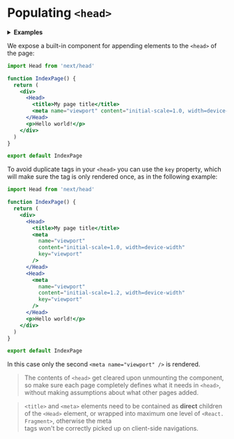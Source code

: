 # Populating `<head>`

<details>
  <summary><b>Examples</b></summary>
  <ul>
    <li><a href="https://github.com/zeit/next.js/tree/canary/examples/head-elements">Head Elements</a></li>
    <li><a href="https://github.com/zeit/next.js/tree/canary/examples/layout-component">Layout Component</a></li>
  </ul>
</details>

We expose a built-in component for appending elements to the `<head>` of the page:

```jsx
import Head from 'next/head'

function IndexPage() {
  return (
    <div>
      <Head>
        <title>My page title</title>
        <meta name="viewport" content="initial-scale=1.0, width=device-width" />
      </Head>
      <p>Hello world!</p>
    </div>
  )
}

export default IndexPage
```

To avoid duplicate tags in your `<head>` you can use the `key` property, which will make sure the tag is only rendered once, as in the following example:

```jsx
import Head from 'next/head'

function IndexPage() {
  return (
    <div>
      <Head>
        <title>My page title</title>
        <meta
          name="viewport"
          content="initial-scale=1.0, width=device-width"
          key="viewport"
        />
      </Head>
      <Head>
        <meta
          name="viewport"
          content="initial-scale=1.2, width=device-width"
          key="viewport"
        />
      </Head>
      <p>Hello world!</p>
    </div>
  )
}

export default IndexPage
```

In this case only the second `<meta name="viewport" />` is rendered.

> The contents of `<head>` get cleared upon unmounting the component, so make sure each page completely defines what it needs in `<head>`, without making assumptions about what other pages added.

> `<title>` and `<meta>` elements need to be contained as **direct** children of the `<Head>` element, or wrapped into maximum one level of `<React.Fragment>`, otherwise the meta tags won't be correctly picked up on client-side navigations.
